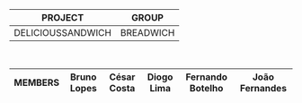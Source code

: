 | PROJECT | GROUP |
| ------ | ------ |
| DELICIOUSSANDWICH | BREADWICH |
</br>

| MEMBERS | Bruno Lopes | César Costa | Diogo Lima | Fernando Botelho | João Fernandes |
| ------ | ------ | ------ | ------ | ------ | ------ |
